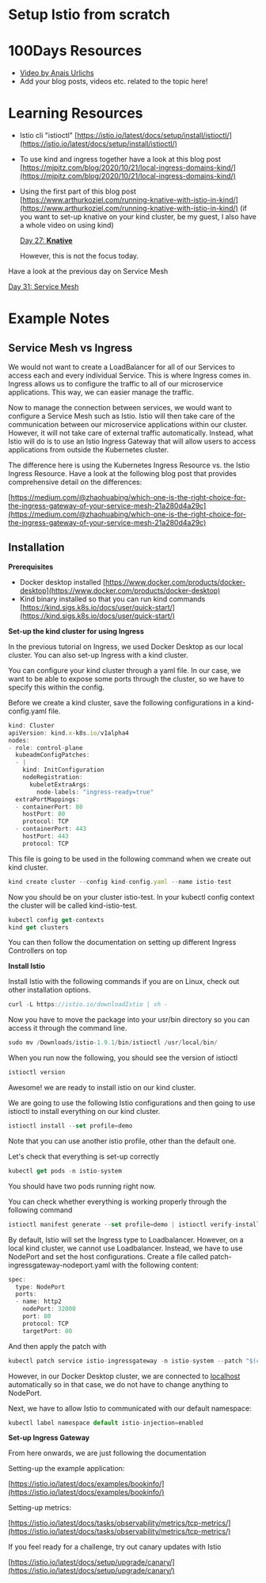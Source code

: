 # Setup Istio from scratch

# 100Days Resources
* [Video by Anais Urlichs](https://youtu.be/-X9babxSxK4)
* Add your blog posts, videos etc. related to the topic here!

# Learning Resources
- Istio cli "istioctl" [https://istio.io/latest/docs/setup/install/istioctl/](https://istio.io/latest/docs/setup/install/istioctl/)
- To use kind and ingress together have a look at this blog post [https://mjpitz.com/blog/2020/10/21/local-ingress-domains-kind/](https://mjpitz.com/blog/2020/10/21/local-ingress-domains-kind/)
- Using the first part of this blog post [https://www.arthurkoziel.com/running-knative-with-istio-in-kind/](https://www.arthurkoziel.com/running-knative-with-istio-in-kind/) (if you want to set-up knative on your kind cluster, be my guest, I also have a whole video on using kind)

    [Day 27: **Knative**](https://www.notion.so/Day-27-Knative-edd3b828562f4ce08f42a47393e3b473)

    However, this is not the focus today.

Have a look at the previous day on Service Mesh

[Day 31: Service Mesh](https://www.notion.so/Day-31-Service-Mesh-60e08e4d07d6484e92e50457f5c6b31a)

# Example Notes
## Service Mesh vs Ingress

We would not want to create a LoadBalancer for all of our Services to access each and every individual Service. This is where Ingress comes in. Ingress allows us to configure the traffic to all of our microservice applications. This way, we can easier manage the traffic.

Now to manage the connection between services, we would want to configure a Service Mesh such as Istio. Istio will then take care of the communication between our microservice applications within our cluster. However, it will not take care of external traffic automatically. Instead, what Istio will do is to use an Istio Ingress Gateway that will allow users to access applications from outside the Kubernetes cluster.

The difference here is using the Kubernetes Ingress Resource vs. the Istio Ingress Resource. Have a look at the following blog post that provides comprehensive detail on the differences:

[https://medium.com/@zhaohuabing/which-one-is-the-right-choice-for-the-ingress-gateway-of-your-service-mesh-21a280d4a29c](https://medium.com/@zhaohuabing/which-one-is-the-right-choice-for-the-ingress-gateway-of-your-service-mesh-21a280d4a29c)

## Installation

**Prerequisites**

- Docker desktop installed [https://www.docker.com/products/docker-desktop](https://www.docker.com/products/docker-desktop)
- Kind binary installed so that you can run kind commands [https://kind.sigs.k8s.io/docs/user/quick-start/](https://kind.sigs.k8s.io/docs/user/quick-start/)

**Set-up the kind cluster for using Ingress**

In the previous tutorial on Ingress, we used Docker Desktop as our local cluster. You can also set-up Ingress with a kind cluster.

You can configure your kind cluster through a yaml file. In our case, we want to be able to expose some ports through the cluster, so we have to specify this within the config.

Before we create a kind cluster, save the following configurations in a kind-config.yaml file.

```jsx
kind: Cluster
apiVersion: kind.x-k8s.io/v1alpha4
nodes:
- role: control-plane
  kubeadmConfigPatches:
  - |
    kind: InitConfiguration
    nodeRegistration:
      kubeletExtraArgs:
        node-labels: "ingress-ready=true"
  extraPortMappings:
  - containerPort: 80
    hostPort: 80
    protocol: TCP
  - containerPort: 443
    hostPort: 443
    protocol: TCP
```

This file is going to be used in the following command when we create out kind cluster.

```jsx
kind create cluster --config kind-config.yaml --name istio-test
```

Now you should be on your cluster istio-test. In your kubectl config context the cluster will be called kind-istio-test.

```jsx
kubectl config get-contexts
kind get clusters
```

You can then follow the documentation on setting up different Ingress Controllers on top 

**Install Istio**

Install Istio with the following commands if you are on Linux, check out other installation options.

```jsx
curl -L https://istio.io/downloadIstio | sh -
```

Now you have to move the package into your usr/bin directory so you can access it through the command line.

```jsx
sudo mv /Downloads/istio-1.9.1/bin/istioctl /usr/local/bin/
```

When you run now the following, you should see the version of istioctl

```jsx
istioctl version
```

Awesome! we are ready to install istio on our kind cluster.

We are going to use the following Istio configurations and then going to use istioctl to install everything on our kind cluster.

```jsx
istioctl install --set profile=demo
```

Note that you can use another istio profile, other than the default one.

Let's check that everything is set-up correctly

```jsx
kubectl get pods -n istio-system
```

You should have two pods running right now.

You can check whether everything is working properly through the following command

```jsx
istioctl manifest generate --set profile=demo | istioctl verify-install -f -
```

By default, Istio will set the Ingress type to Loadbalancer. However, on a local kind cluster, we cannot use Loadbalancer. Instead, we have to use NodePort and set the host configurations. Create a file called patch-ingressgateway-nodeport.yaml with the following content:

```jsx
spec:
  type: NodePort
  ports:
  - name: http2
    nodePort: 32000
    port: 80
    protocol: TCP
    targetPort: 80
```

And then apply the patch with

```jsx
kubectl patch service istio-ingressgateway -n istio-system --patch "$(cat patch-ingressgateway-nodeport.yaml)"
```

However, in our Docker Desktop cluster, we are connected to [localhost](http://localhost) automatically so in that case, we do not have to change anything to NodePort.

Next, we have to allow Istio to communicated with our default namespace:

```jsx
kubectl label namespace default istio-injection=enabled
```

**Set-up Ingress Gateway**

From here onwards, we are just following the documentation

Setting-up the example application:

[https://istio.io/latest/docs/examples/bookinfo/](https://istio.io/latest/docs/examples/bookinfo/)

Setting-up metrics:

[https://istio.io/latest/docs/tasks/observability/metrics/tcp-metrics/](https://istio.io/latest/docs/tasks/observability/metrics/tcp-metrics/)

If you feel ready for a challenge, try out canary updates with Istio

[https://istio.io/latest/docs/setup/upgrade/canary/](https://istio.io/latest/docs/setup/upgrade/canary/)